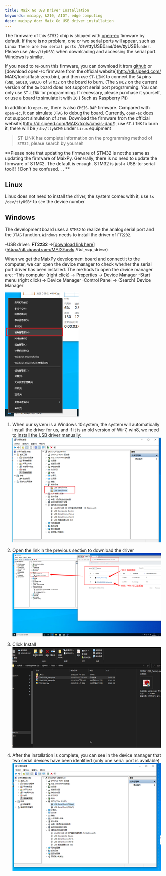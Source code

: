 ```yaml
---
title: Maix Go USB Driver Installation
keywords: maixpy, k210, AIOT, edge computing
desc: maixpy ​​doc: Maix Go USB driver installation
---
```



The firmware of this `STM32` chip is shipped with [open-ec](https://github.com/sipeed/open-ec) firmware by default. If there is no problem, one or two serial ports will appear, such as `Linux There are two serial ports `/dev/ttyUSB0` and `/dev/ttyUSB1` under `. Please use `/dev/ttyUSB1` when downloading and accessing the serial port. Windows is similar.

If you need to re-burn this firmware, you can download it from [github](https://github.com/sipeed/open-ec/releases) or [download open-ec firmware from the official website](http://dl.sipeed.com/ MAIX/tools/flash-zero.bin), and then use `ST-LINK` to connect the `SW` pins (`GND`, `SWDIO`, `SWCLK`) of `STM32` on the board to burn. (The `STM32` on the current version of the `Go` board does not support serial port programming. You can only use `ST-LINK` for programming. If necessary, please purchase it yourself, or use a board to simulate it with `IO` ( Such as Raspberry Pi))

In addition to `open-ec`, there is also `CMSIS-DAP` firmware. Compared with `open-ec`, it can simulate `JTAG` to debug the board. Currently, `open-ec` does not support simulation of `JTAG`. Download the firmware from the official website](http://dl.sipeed.com/MAIX/tools/cmsis-dap/), use `ST-LINK` to burn it, there will be `/dev/ttyACM0` under `Linux` equipment

> ST-LINK has complete information on the programming method of `STM32`, please search by yourself

**Please note that updating the firmware of STM32 is not the same as updating the firmware of MaixPy. Generally, there is no need to update the firmware of STM32. The default is enough. STM32 is just a USB-to-serial tool! ! ! Don't be confused. . . **

## Linux

Linux does not need to install the driver, the system comes with it, use `ls /dev/ttyUSB*` to see the device number

## Windows

The development board uses a `STM32` to realize the analog serial port and the `JTAG` function. `Windows` needs to install the driver of `FT2232`.

-USB driver: **FT2232** ->[[download link here](https://dl.sipeed.com/MAIX/tools/ftdi_vcp_driver)](https://dl.sipeed.com/MAIX/tools /ftdi_vcp_driver)

When we get the MaixPy development board and connect it to the computer, we can open the device manager to check whether the serial port driver has been installed. The methods to open the device manager are:
-This computer (right click) -> Properties -> Device Manager
-Start menu (right click) -> Device Manager
-Control Panel -> (Search) Device Manager

<img src="../../../assets/get_started/win_device_1.png" height="400">

1. When our system is a Windows 10 system, the system will automatically install the driver for us, and if it is an old version of Win7, win8, we need to install the USB driver manually:
    ![](../../../assets/get_started/win_device_2.png)

2. Open the link in the previous section to download the driver
    ![](../../../assets/get_started/win_device_3.png)

3. Click Install
    ![](../../../assets/get_started/drives.gif)

4. After the installation is complete, you can see in the device manager that two serial devices have been identified (only one serial port is available)
    ![](../../../assets/get_started/win_device_4.png)
